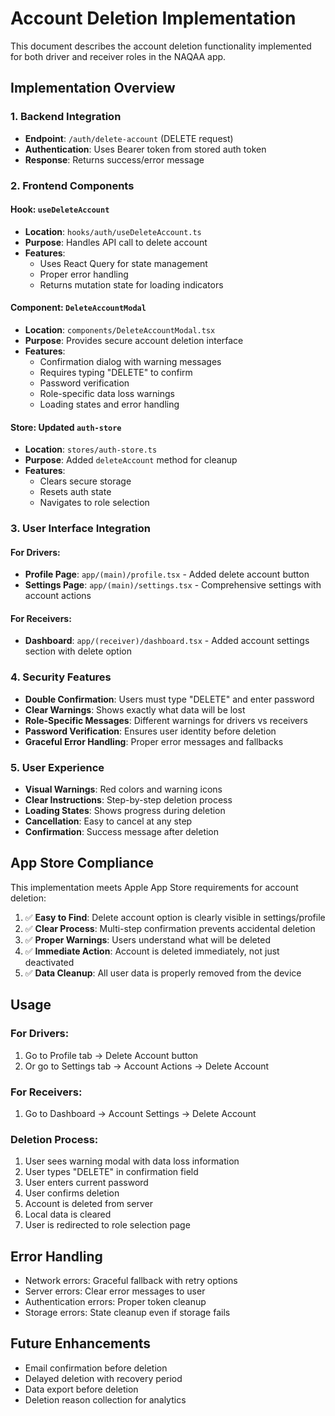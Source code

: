 # Account Deletion Implementation

This document describes the account deletion functionality implemented for both driver and receiver roles in the NAQAA app.

## Implementation Overview

### 1. Backend Integration

-   **Endpoint**: `/auth/delete-account` (DELETE request)
-   **Authentication**: Uses Bearer token from stored auth token
-   **Response**: Returns success/error message

### 2. Frontend Components

#### Hook: `useDeleteAccount`

-   **Location**: `hooks/auth/useDeleteAccount.ts`
-   **Purpose**: Handles API call to delete account
-   **Features**:
    -   Uses React Query for state management
    -   Proper error handling
    -   Returns mutation state for loading indicators

#### Component: `DeleteAccountModal`

-   **Location**: `components/DeleteAccountModal.tsx`
-   **Purpose**: Provides secure account deletion interface
-   **Features**:
    -   Confirmation dialog with warning messages
    -   Requires typing "DELETE" to confirm
    -   Password verification
    -   Role-specific data loss warnings
    -   Loading states and error handling

#### Store: Updated `auth-store`

-   **Location**: `stores/auth-store.ts`
-   **Purpose**: Added `deleteAccount` method for cleanup
-   **Features**:
    -   Clears secure storage
    -   Resets auth state
    -   Navigates to role selection

### 3. User Interface Integration

#### For Drivers:

-   **Profile Page**: `app/(main)/profile.tsx` - Added delete account button
-   **Settings Page**: `app/(main)/settings.tsx` - Comprehensive settings with account actions

#### For Receivers:

-   **Dashboard**: `app/(receiver)/dashboard.tsx` - Added account settings section with delete option

### 4. Security Features

-   **Double Confirmation**: Users must type "DELETE" and enter password
-   **Clear Warnings**: Shows exactly what data will be lost
-   **Role-Specific Messages**: Different warnings for drivers vs receivers
-   **Password Verification**: Ensures user identity before deletion
-   **Graceful Error Handling**: Proper error messages and fallbacks

### 5. User Experience

-   **Visual Warnings**: Red colors and warning icons
-   **Clear Instructions**: Step-by-step deletion process
-   **Loading States**: Shows progress during deletion
-   **Cancellation**: Easy to cancel at any step
-   **Confirmation**: Success message after deletion

## App Store Compliance

This implementation meets Apple App Store requirements for account deletion:

1. ✅ **Easy to Find**: Delete account option is clearly visible in settings/profile
2. ✅ **Clear Process**: Multi-step confirmation prevents accidental deletion
3. ✅ **Proper Warnings**: Users understand what will be deleted
4. ✅ **Immediate Action**: Account is deleted immediately, not just deactivated
5. ✅ **Data Cleanup**: All user data is properly removed from the device

## Usage

### For Drivers:

1. Go to Profile tab → Delete Account button
2. Or go to Settings tab → Account Actions → Delete Account

### For Receivers:

1. Go to Dashboard → Account Settings → Delete Account

### Deletion Process:

1. User sees warning modal with data loss information
2. User types "DELETE" in confirmation field
3. User enters current password
4. User confirms deletion
5. Account is deleted from server
6. Local data is cleared
7. User is redirected to role selection page

## Error Handling

-   Network errors: Graceful fallback with retry options
-   Server errors: Clear error messages to user
-   Authentication errors: Proper token cleanup
-   Storage errors: State cleanup even if storage fails

## Future Enhancements

-   Email confirmation before deletion
-   Delayed deletion with recovery period
-   Data export before deletion
-   Deletion reason collection for analytics
